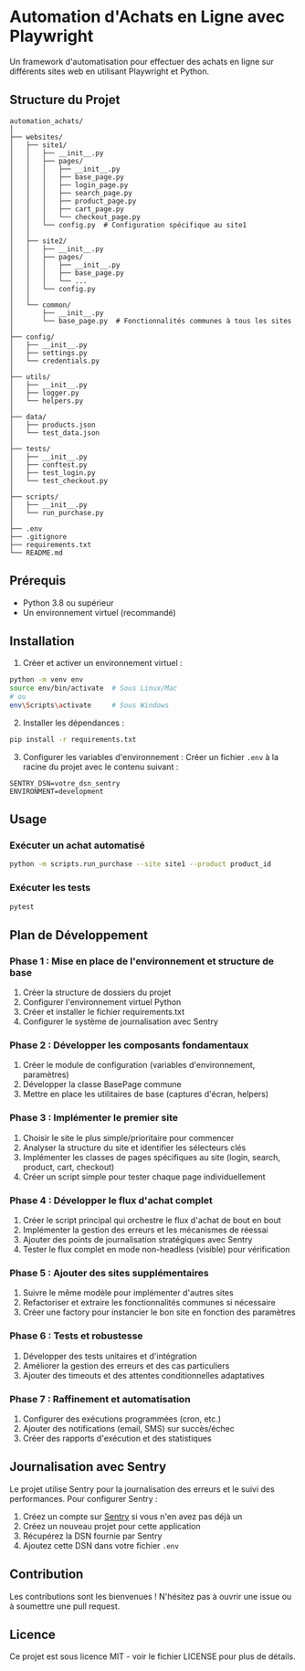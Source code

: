# Automation d'Achats en Ligne avec Playwright

Un framework d'automatisation pour effectuer des achats en ligne sur différents sites web en utilisant Playwright et Python.

## Structure du Projet

```
automation_achats/
│
├── websites/
│   ├── site1/
│   │   ├── __init__.py
│   │   ├── pages/
│   │   │   ├── __init__.py
│   │   │   ├── base_page.py
│   │   │   ├── login_page.py
│   │   │   ├── search_page.py
│   │   │   ├── product_page.py
│   │   │   ├── cart_page.py
│   │   │   └── checkout_page.py
│   │   └── config.py  # Configuration spécifique au site1
│   │
│   ├── site2/
│   │   ├── __init__.py
│   │   ├── pages/
│   │   │   ├── __init__.py
│   │   │   ├── base_page.py
│   │   │   └── ...
│   │   └── config.py
│   │
│   └── common/
│       ├── __init__.py
│       └── base_page.py  # Fonctionnalités communes à tous les sites
│
├── config/
│   ├── __init__.py
│   ├── settings.py
│   └── credentials.py
│
├── utils/
│   ├── __init__.py
│   ├── logger.py
│   └── helpers.py
│
├── data/
│   ├── products.json
│   └── test_data.json
│
├── tests/
│   ├── __init__.py
│   ├── conftest.py
│   ├── test_login.py
│   └── test_checkout.py
│
├── scripts/
│   ├── __init__.py
│   └── run_purchase.py
│
├── .env
├── .gitignore
├── requirements.txt
└── README.md
```

## Prérequis

- Python 3.8 ou supérieur
- Un environnement virtuel (recommandé)

## Installation


1. Créer et activer un environnement virtuel :
```bash
python -m venv env
source env/bin/activate  # Sous Linux/Mac
# ou
env\Scripts\activate     # Sous Windows
```

2. Installer les dépendances :
```bash
pip install -r requirements.txt
```

3. Configurer les variables d'environnement :
Créer un fichier `.env` à la racine du projet avec le contenu suivant :
```
SENTRY_DSN=votre_dsn_sentry
ENVIRONMENT=development
```

## Usage

### Exécuter un achat automatisé

```bash
python -m scripts.run_purchase --site site1 --product product_id
```

### Exécuter les tests

```bash
pytest
```

## Plan de Développement

### Phase 1 : Mise en place de l'environnement et structure de base
1. Créer la structure de dossiers du projet
2. Configurer l'environnement virtuel Python
3. Créer et installer le fichier requirements.txt
4. Configurer le système de journalisation avec Sentry

### Phase 2 : Développer les composants fondamentaux
1. Créer le module de configuration (variables d'environnement, paramètres)
2. Développer la classe BasePage commune
3. Mettre en place les utilitaires de base (captures d'écran, helpers)

### Phase 3 : Implémenter le premier site
1. Choisir le site le plus simple/prioritaire pour commencer
2. Analyser la structure du site et identifier les sélecteurs clés
3. Implémenter les classes de pages spécifiques au site (login, search, product, cart, checkout)
4. Créer un script simple pour tester chaque page individuellement

### Phase 4 : Développer le flux d'achat complet
1. Créer le script principal qui orchestre le flux d'achat de bout en bout
2. Implémenter la gestion des erreurs et les mécanismes de réessai
3. Ajouter des points de journalisation stratégiques avec Sentry
4. Tester le flux complet en mode non-headless (visible) pour vérification

### Phase 5 : Ajouter des sites supplémentaires
1. Suivre le même modèle pour implémenter d'autres sites
2. Refactoriser et extraire les fonctionnalités communes si nécessaire
3. Créer une factory pour instancier le bon site en fonction des paramètres

### Phase 6 : Tests et robustesse
1. Développer des tests unitaires et d'intégration
2. Améliorer la gestion des erreurs et des cas particuliers
3. Ajouter des timeouts et des attentes conditionnelles adaptatives

### Phase 7 : Raffinement et automatisation
1. Configurer des exécutions programmées (cron, etc.)
2. Ajouter des notifications (email, SMS) sur succès/échec
3. Créer des rapports d'exécution et des statistiques

## Journalisation avec Sentry

Le projet utilise Sentry pour la journalisation des erreurs et le suivi des performances. Pour configurer Sentry :

1. Créez un compte sur [Sentry](https://sentry.io/) si vous n'en avez pas déjà un
2. Créez un nouveau projet pour cette application
3. Récupérez la DSN fournie par Sentry
4. Ajoutez cette DSN dans votre fichier `.env`

## Contribution

Les contributions sont les bienvenues ! N'hésitez pas à ouvrir une issue ou à soumettre une pull request.

## Licence

Ce projet est sous licence MIT - voir le fichier LICENSE pour plus de détails.